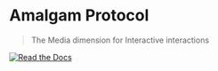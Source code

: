 # Amalgam Protocol

> The Media dimension for Interactive interactions 

[![Read the Docs](https://img.shields.io/readthedocs/pip.svg)](https://www.icloud.com/pages/0qWj0uuSRAfp4SJTY0aZibKIA#Amalgam_White_Paper)
